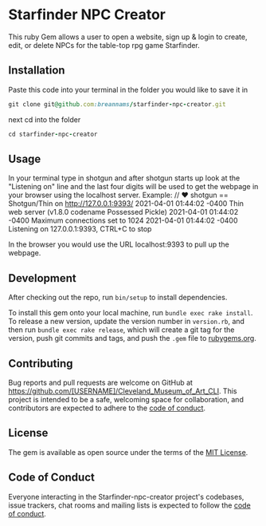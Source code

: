 
# Starfinder NPC Creator

This ruby Gem allows a user to open a website, sign up & login to create, edit, or delete NPCs for the table-top rpg game Starfinder.

## Installation

Paste this code into your terminal in the folder you would like to save it in
``` ruby
git clone git@github.com:breannams/starfinder-npc-creator.git
```
next cd into the folder
```ruby
cd starfinder-npc-creator
```

## Usage

In your terminal type in shotgun and after shotgun starts up look at the "Listening on" line and the last four digits will be used to get the webpage in your browser using the localhost server. 
Example:
// ♥  shotgun
== Shotgun/Thin on http://127.0.0.1:9393/
2021-04-01 01:44:02 -0400 Thin web server (v1.8.0 codename Possessed Pickle)
2021-04-01 01:44:02 -0400 Maximum connections set to 1024
2021-04-01 01:44:02 -0400 Listening on 127.0.0.1:9393, CTRL+C to stop

In the browser you would use the URL localhost:9393 to pull up the webpage.

## Development

After checking out the repo, run `bin/setup` to install dependencies.

To install this gem onto your local machine, run `bundle exec rake install`. To release a new version, update the version number in `version.rb`, and then run `bundle exec rake release`, which will create a git tag for the version, push git commits and tags, and push the `.gem` file to [rubygems.org](https://rubygems.org).

## Contributing

Bug reports and pull requests are welcome on GitHub at https://github.com/[USERNAME]/Cleveland_Museum_of_Art_CLI. This project is intended to be a safe, welcoming space for collaboration, and contributors are expected to adhere to the [code of conduct](https://github.com/[USERNAME]/Cleveland_Museum_of_Art_CLI/blob/master/CODE_OF_CONDUCT.md).


## License

The gem is available as open source under the terms of the [MIT License](https://opensource.org/licenses/MIT).

## Code of Conduct

Everyone interacting in the Starfinder-npc-creator project's codebases, issue trackers, chat rooms and mailing lists is expected to follow the [code of conduct](https://github.com/[USERNAME]/starfinder-npc-creator/blob/master/CODE_OF_CONDUCT.md).
